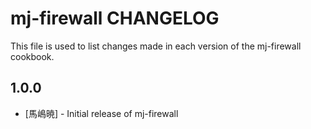 mj-firewall CHANGELOG
=======================

This file is used to list changes made in each version of the mj-firewall cookbook.

1.0.0
-----
- [馬嶋暁] - Initial release of mj-firewall
